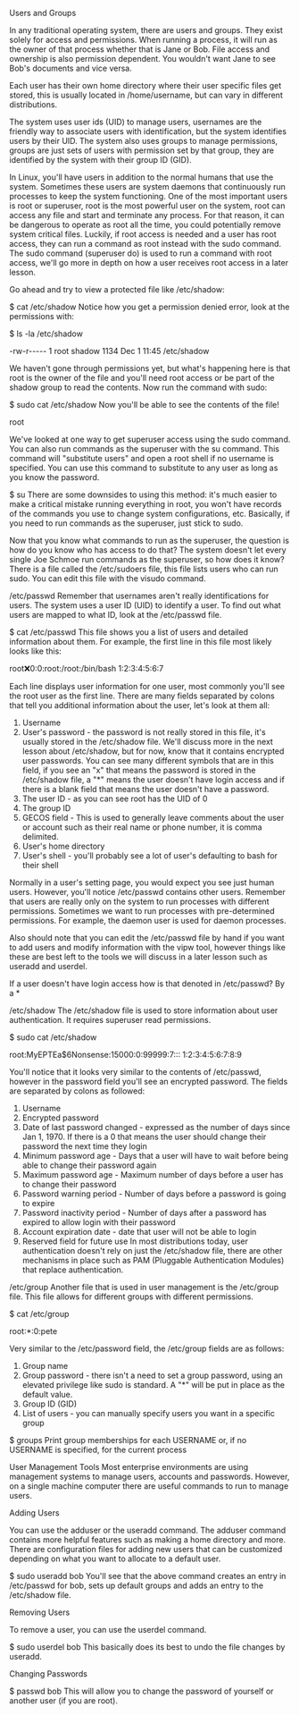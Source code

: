  Users and Groups

 In any traditional operating system, there are users and groups. They exist solely for access and permissions. When running a process, it will run as the owner of that process whether that is Jane or Bob. File access and ownership is also permission dependent. You wouldn't want Jane to see Bob's documents and vice versa.

Each user has their own home directory where their user specific files get stored, this is usually located in /home/username, but can vary in different distributions.

The system uses user ids (UID) to manage users, usernames are the friendly way to associate users with identification, but the system identifies users by their UID. The system also uses groups to manage permissions, groups are just sets of users with permission set by that group, they are identified by the system with their group ID (GID).

In Linux, you'll have users in addition to the normal humans that use the system. Sometimes these users are system daemons that continuously run processes to keep the system functioning. One of the most important users is root or superuser, root is the most powerful user on the system, root can access any file and start and terminate any process. For that reason, it can be dangerous to operate as root all the time, you could potentially remove system critical files. Luckily, if root access is needed and a user has root access, they can run a command as root instead with the sudo command. The sudo command (superuser do) is used to run a command with root access, we'll go more in depth on how a user receives root access in a later lesson.

Go ahead and try to view a protected file like /etc/shadow:

$ cat /etc/shadow
Notice how you get a permission denied error, look at the permissions with:

$ ls -la /etc/shadow


-rw-r----- 1 root shadow 1134 Dec 1 11:45 /etc/shadow


We haven't gone through permissions yet, but what's happening here is that root is the owner of the file and you'll need root access or be part of the shadow group to read the contents. Now run the command with sudo:

$ sudo cat /etc/shadow
Now you'll be able to see the contents of the file!

root

We've looked at one way to get superuser access using the sudo command. You can also run commands as the superuser with the su command. This command will "substitute users" and open a root shell if no username is specified. You can use this command to substitute to any user as long as you know the password.

$ su
There are some downsides to using this method: it's much easier to make a critical mistake running everything in root, you won't have records of the commands you use to change system configurations, etc. Basically, if you need to run commands as the superuser, just stick to sudo.

Now that you know what commands to run as the superuser, the question is how do you know who has access to do that? The system doesn't let every single Joe Schmoe run commands as the superuser, so how does it know? There is a file called the /etc/sudoers file, this file lists users who can run sudo. You can edit this file with the visudo command.

 /etc/passwd
 Remember that usernames aren't really identifications for users. The system uses a user ID (UID) to identify a user. To find out what users are mapped to what ID, look at the /etc/passwd file.

$ cat /etc/passwd
This file shows you a list of users and detailed information about them. For example, the first line in this file most likely looks like this:

root:x:0:0:root:/root:/bin/bash
1:2:3:4:5:6:7

Each line displays user information for one user, most commonly you'll see the root user as the first line. There are many fields separated by colons that tell you additional information about the user, let's look at them all:

1. Username
2. User's password - the password is not really stored in this file, it's usually stored in the /etc/shadow file. We'll discuss more in the next lesson about /etc/shadow, but for now, know that it contains encrypted user passwords. You can see many different symbols that are in this field, if you see an "x" that means the password is stored in the /etc/shadow file, a "*" means the user doesn't have login access and if there is a blank field that means the user doesn't have a password.
3. The user ID - as you can see root has the UID of 0
4. The group ID
5. GECOS field - This is used to generally leave comments about the user or account such as their real name or phone number, it is comma delimited.
6. User's home directory
7. User's shell - you'll probably see a lot of user's defaulting to bash for their shell


Normally in a user's setting page, you would expect you see just human users. However, you'll notice /etc/passwd contains other users. Remember that users are really only on the system to run processes with different permissions. Sometimes we want to run processes with pre-determined permissions. For example, the daemon user is used for daemon processes.

Also should note that you can edit the /etc/passwd file by hand if you want to add users and modify information with the vipw tool, however things like these are best left to the tools we will discuss in a later lesson such as useradd and userdel.

If a user doesn't have login access how is that denoted in /etc/passwd? By a *

 /etc/shadow
 The /etc/shadow file is used to store information about user authentication. It requires superuser read permissions.

$ sudo cat /etc/shadow


root:MyEPTEa$6Nonsense:15000:0:99999:7:::
1:2:3:4:5:6:7:8:9


You'll notice that it looks very similar to the contents of /etc/passwd, however in the password field you'll see an encrypted password. The fields are separated by colons as followed:

1. Username
2. Encrypted password
3. Date of last password changed - expressed as the number of days since Jan 1, 1970. If there is a 0 that means the user should change their password the next time they login
4. Minimum password age - Days that a user will have to wait before being able to change their password again
5. Maximum password age - Maximum number of days before a user has to change their password
6. Password warning period - Number of days before a password is going to expire
7. Password inactivity period - Number of days after a password has expired to allow login with their password
8. Account expiration date - date that user will not be able to login
9. Reserved field for future use
In most distributions today, user authentication doesn't rely on just the /etc/shadow file, there are other mechanisms in place such as PAM (Pluggable Authentication Modules) that replace authentication.

/etc/group
Another file that is used in user management is the /etc/group file. This file allows for different groups with different permissions.

$ cat /etc/group


root:*:0:pete


Very similar to the /etc/password field, the /etc/group fields are as follows:

1. Group name
2. Group password - there isn't a need to set a group password, using an elevated privilege like sudo is standard. A "*" will be put in place as the default value.
3. Group ID (GID)
4. List of users - you can manually specify users you want in a specific group

$ groups
Print group memberships for each USERNAME or, if no USERNAME is specified, for
the current process 


User Management Tools
Most enterprise environments are using management systems to manage users, accounts and passwords. However, on a single machine computer there are useful commands to run to manage users.

Adding Users

You can use the adduser or the useradd command. The adduser command contains more helpful features such as making a home directory and more. There are configuration files for adding new users that can be customized depending on what you want to allocate to a default user.

$ sudo useradd bob
You'll see that the above command creates an entry in /etc/passwd for bob, sets up default groups and adds an entry to the /etc/shadow file.

Removing Users

To remove a user, you can use the userdel command.

$ sudo userdel bob
This basically does its best to undo the file changes by useradd.

Changing Passwords

$ passwd bob
This will allow you to change the password of yourself or another user (if you are root).